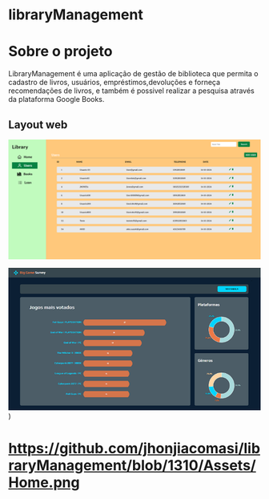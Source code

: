 
# libraryManagement

# Sobre o projeto

LibraryManagement é uma aplicação de gestão de biblioteca que permita o cadastro de livros, usuários, empréstimos,devoluções e forneça recomendações de livros, e também é possivel realizar a pesquisa através da plataforma Google Books.

## Layout web

![Web 1](https://github.com/jhonjiacomasi/libraryManagement/blob/1310/Assets/User.png)

![Web 2](https://github.com/acenelio/assets/raw/main/sds1/web2.png))


# https://github.com/jhonjiacomasi/libraryManagement/blob/1310/Assets/Home.png
